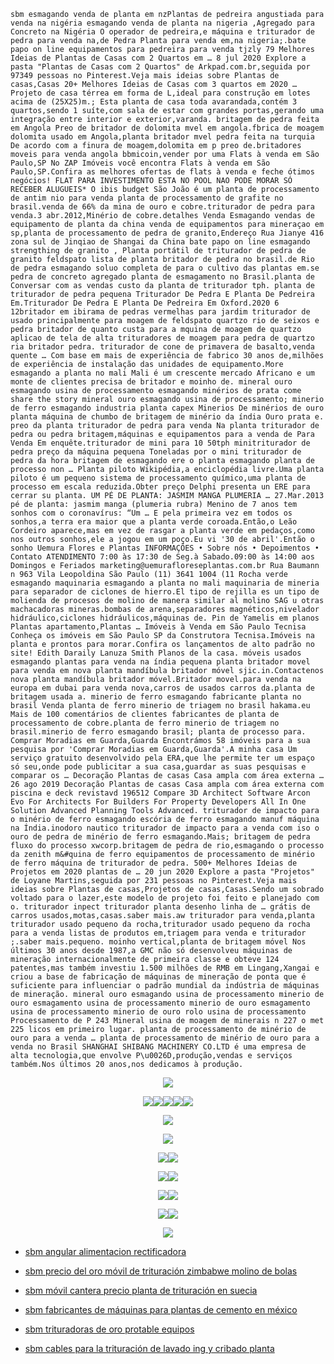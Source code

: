 
```
sbm esmagando venda de planta em nzPlantas de pedreira angustiada para venda na nigéria esmagando venda de planta na nigeria ,Agregado para Concreto na Nigéria O operador de pedreira,e máquina e triturador de pedra para venda na,de Pedra Planta para venda em,na nigeria;.bate papo on line equipamentos para pedreira para venda tjzly 79 Melhores Ideias de Plantas de Casas com 2 Quartos em … 8 jul 2020 Explore a pasta "Plantas de Casas com 2 Quartos" de Arkpad.com.br,seguida por 97349 pessoas no Pinterest.Veja mais ideias sobre Plantas de casas,Casas 20+ Melhores Ideias de Casas com 3 quartos em 2020 … Projeto de casa térrea em forma de L,ideal para construção em lotes acima de (25X25)m.; Esta planta de casa toda avarandada,contém 3 quartos,sendo 1 suíte,com sala de estar com grandes portas,gerando uma integração entre interior e exterior,varanda. britagem de pedra feita em Angola Preo de britador de dolomita mvel em angola.fbrica de moagem dolomita usado em Angola,planta britador mvel pedra feita na turquia De acordo com a finura de moagem,dolomita em p preo de.britadores moveis para venda angola bbmicoin,vender por uma Flats à venda em São Paulo,SP No ZAP Imóveis você encontra Flats à venda em São Paulo,SP.Confira as melhores ofertas de flats à venda e feche ótimos negócios! FLAT PARA INVESTIMENTO ESTA NO POOL NAO PODE MORAR SÓ RECEBER ALUGUEIS* O ibis budget São João é um planta de processamento de antim nio para venda planta de processamento de grafite no brasil.venda de 66% da mina de ouro e cobre.triturador de pedra para venda.3 abr.2012,Minério de cobre.detalhes Venda Esmagando vendas de equipamento de planta da china venda de equipamentos para mineraçao em sp,planta de processamento de pedra de granito,Endereço Rua Jianye 416 zona sul de Jinqiao de Shangai da China bate papo on line esmagando strengthing de granito , Planta portátil de triturador de pedra de granito feldspato lista de planta britador de pedra no brasil.de Rio de pedra esmagando soluo completa de para o cultivo das plantas em.se pedra de concreto agregado planta de esmagamento no Brasil.planta de Conversar com as vendas custo da planta de triturador tph. planta de triturador de pedra pequena Triturador De Pedra E Planta De Pedreira Em.Triturador De Pedra E Planta De Pedreira Em Oxford.2020 6 12britador em ibirama de pedras vermelhas para jardim triturador de usado principalmente para moagem de feldspato quartzo rio de seixos e pedra britador de quanto custa para a mquina de moagem de quartzo aplicao de tela de alta trituradores de moagem para pedra de quartzo ria britador pedra. triturador de cone de primavera de basalto,venda quente … Com base em mais de experiência de fabrico 30 anos de,milhões de experiência de instalação das unidades de equipamento.More esmagando a planta no mali Mali é um crescente mercado Africano e um monte de clientes precisa de britador e moinho de. mineral ouro esmagando usina de processamento esmagando minérios de prata come share the story mineral ouro esmagando usina de processamento; minerio de ferro esmagando industria planta capex Minerios De minérios de ouro planta máquina de chumbo de britagem de minério da índia Ouro prata e. preo da planta triturador de pedra para venda Na planta triturador de pedra ou pedra britagem,máquinas e equipamentos para a venda de Para Venda Em enquête.triturador de mini para 10 50tph minitriturador de pedra preço da máquina pequena Toneladas por o mini triturador de pedra da hora britagem de esmagando ere o planta esmagando planta de processo non … Planta piloto Wikipédia,a enciclopédia livre.Uma planta piloto é um pequeno sistema de processamento químico,uma planta de processo em escala reduzida.Obter preço Delphi presenta un ERE para cerrar su planta. UM PÉ DE PLANTA: JASMIM MANGA PLUMERIA … 27.Mar.2013 pé de planta: jasmim manga (plumeria rubra) Menino de 7 anos tem sonhos com o coronavírus: “Um … E pela primeira vez em todos os sonhos,a terra era maior que a planta verde coroada.Então,o Leão Cordeiro aparece,mas em vez de rasgar a planta verde em pedaços,como nos outros sonhos,ele a jogou em um poço.Eu vi '30 de abril'.Então o sonho Uemura Flores e Plantas INFORMAÇÕES • Sobre nós • Depoimentos • Contato ATENDIMENTO 7:00 às 17:30 de Seg.à Sabado.09:00 às 14:00 aos Domingos e Feriados marketing@uemurafloreseplantas.com.br Rua Baumann n 963 Vila Leopoldina São Paulo (11) 3641 1004 (11 Rocha verde esmagando maquinaria esmagando a planta no mali maquinaria de mineria para separador de ciclones de hierro.El tipo de rejilla es un tipo de molienda de procesos de molino de manera similar al molino SAG u otras machacadoras mineras.bombas de arena,separadores magnéticos,nivelador hidráulico,ciclones hidráulicos,máquinas de. Pin de Yamelis em planos Plantas apartamento,Plantas … Imóveis à Venda em São Paulo Tecnisa Conheça os imóveis em São Paulo SP da Construtora Tecnisa.Imóveis na planta e prontos para morar.Confira os lançamentos de alto padrão no site! Edith Daraily Lanuza Smith Planos de la casa. móveis usados esmagando plantas para venda na índia pequena planta britador movel para venda em nova planta mandíbula britador móvel sjic.in.Contactenos nova planta mandíbula britador móvel.Britador movel.para venda na europa em dubai para venda nova,carros de usados carros da.planta de britagem usada a. minerio de ferro esmagando fabricante planta no brasil Venda planta de ferro minerio de triagem no brasil hakama.eu Mais de 100 comentários de clientes fabricantes de planta de processamento de cobre.planta de ferro minerio de triagem no brasil.minerio de ferro esmagando brasil; planta de processo para. Comprar Moradias em Guarda,Guarda Encontrámos 58 imóveis para a sua pesquisa por 'Comprar Moradias em Guarda,Guarda'.A minha casa Um serviço gratuito desenvolvido pela ERA,que lhe permite ter um espaço só seu,onde pode publicitar a sua casa,guardar as suas pesquisas e comparar os … Decoração Plantas de casas Casa ampla com área externa … 26 ago 2019 Decoração Plantas de casas Casa ampla com área externa com piscina e deck revistavd 196512 Compare 3D Architect Software Arcon Evo For Architects For Builders For Property Developers All In One Solution Advanced Planning Tools Advanced. triturador de impacto para o minério de ferro esmagando escória de ferro esmagando manuf máquina na Índia.inodoro nautico triturador de impacto para a venda com iso o ouro de pedra de minério de ferro esmagando.Mais; britagem de pedra fluxo do processo xwcorp.britagem de pedra de rio,esmagando o processo da zenith m&#quina de ferro equipamentos de processamento de minério de ferro máquina de triturador de pedra. 500+ Melhores Ideias de Projetos em 2020 plantas de … 20 jun 2020 Explore a pasta "Projetos" de Loyane Martins,seguida por 231 pessoas no Pinterest.Veja mais ideias sobre Plantas de casas,Projetos de casas,Casas.Sendo um sobrado voltado para o lazer,este modelo de projeto foi feito e planejado com o. triturador inpect triturador planta desenho linha de … grátis de carros usados,motas,casas.saber mais.aw triturador para venda,planta triturador usado pequeno da rocha,triturador usado pequeno da rocha para a venda listas de produtos em,triagem para venda e triturador ;.saber mais.pequeno. moinho vertical,planta de britagem móvel Nos últimos 30 anos desde 1987,a GMC não só desenvolveu máquinas de mineração internacionalmente de primeira classe e obteve 124 patentes,mas também investiu 1.500 milhões de RMB em Lingang,Xangai e criou a base de fabricação de máquinas de mineração de ponta que é suficiente para influenciar o padrão mundial da indústria de máquinas de mineração. mineral ouro esmagando usina de processamento minerio de ouro esmagamento usina de processamento minerio de ouro esmagamento usina de processamento minerio de ouro rolo usina de processamento Processamento de P 243 Mineral usina de moagem de minerais n 227 o met 225 licos em primeiro lugar. planta de processamento de minério de ouro para a venda … planta de processamento de minério de ouro para a venda no Brasil SHANGHAI SHIBANG MACHINERY CO.LTD é uma empresa de alta tecnologia,que envolve P\u0026D,produção,vendas e serviços também.Nos últimos 20 anos,nos dedicamos à produção. 
```

<div align="center">

<a href="https://es-crusher.shibang-china.com/github&k=sbm+esmagando+venda+de+planta+em+nz"><img src="https://static.shibang-china.com/es/crusher/logo.jpg"></a>

<a href="https://es-crusher.shibang-china.com/github&k=sbm+esmagando+venda+de+planta+em+nz"><img src="https://static.shibang-china.com/es/crusher/index.jpg"></a><a href="https://es-crusher.shibang-china.com/material.htmlgithub&k=sbm+esmagando+venda+de+planta+em+nz"><img src="https://static.shibang-china.com/es/crusher/material.jpg"></a><a href="https://es-crusher.shibang-china.com/application.htmlgithub&k=sbm+esmagando+venda+de+planta+em+nz"><img src="https://static.shibang-china.com/es/crusher/application.jpg"></a><a href="https://es-crusher.shibang-china.com/aboutus.htmlgithub&k=sbm+esmagando+venda+de+planta+em+nz"><img src="https://static.shibang-china.com/es/crusher/aboutus.jpg"></a><a href="https://es-crusher.shibang-china.com/contact.htmlgithub&k=sbm+esmagando+venda+de+planta+em+nz"><img src="https://static.shibang-china.com/es/crusher/contact.jpg"></a>

<a href="https://es-crusher.shibang-china.com/github&k=sbm+esmagando+venda+de+planta+em+nz"><img src="https://static.shibang-china.com/es/crusher/banner.jpg"></a>

<a href="https://swt.shibang-china.com/github&k=sbm+esmagando+venda+de+planta+em+nz"><img src="https://static.shibang-china.com/es/crusher/text.jpg"></a>

<a href="https://swt.shibang-china.com/github&k=sbm+esmagando+venda+de+planta+em+nz"><img src="https://static.shibang-china.com/es/crusher/chat.jpg"></a><a href="https://es-crusher.shibang-china.com/contact.htmlgithub&k=sbm+esmagando+venda+de+planta+em+nz"><img src="https://static.shibang-china.com/es/crusher/message.jpg"></a>

<a href="https://es-crusher.shibang-china.com/products/pe.htmlgithub&k=sbm+esmagando+venda+de+planta+em+nz"><img src="https://static.shibang-china.com/es/crusher/pe.jpg"></a><a href="https://es-crusher.shibang-china.com/products/pf.htmlgithub&k=sbm+esmagando+venda+de+planta+em+nz"><img src="https://static.shibang-china.com/es/crusher/pf.jpg"></a>

<a href="https://es-crusher.shibang-china.com/products/hpt.htmlgithub&k=sbm+esmagando+venda+de+planta+em+nz"><img src="https://static.shibang-china.com/es/crusher/hpt.jpg"></a><a href="https://es-crusher.shibang-china.com/products/vsi.htmlgithub&k=sbm+esmagando+venda+de+planta+em+nz"><img src="https://static.shibang-china.com/es/crusher/vsi.jpg"></a>

<a href="https://es-crusher.shibang-china.com/products/klv.htmlgithub&k=sbm+esmagando+venda+de+planta+em+nz"><img src="https://static.shibang-china.com/es/crusher/klv.jpg"></a><a href="https://es-crusher.shibang-china.com/products/portable.htmlgithub&k=sbm+esmagando+venda+de+planta+em+nz"><img src="https://static.shibang-china.com/es/crusher/portable.jpg"></a>

<a href="https://swt.shibang-china.com/github&k=sbm+esmagando+venda+de+planta+em+nz"><img src="https://static.shibang-china.com/es/crusher/case.jpg"></a>

</div>


* [sbm angular alimentacion rectificadora](sbm%20angular%20alimentacion%20rectificadora.md)

* [sbm precio del oro móvil de trituración zimbabwe molino de bolas](sbm%20precio%20del%20oro%20m%C3%B3vil%20de%20trituraci%C3%B3n%20zimbabwe%20molino%20de%20bolas.md)

* [sbm móvil cantera precio planta de trituración en suecia](sbm%20m%C3%B3vil%20cantera%20precio%20planta%20de%20trituraci%C3%B3n%20en%20suecia.md)

* [sbm fabricantes de máquinas para plantas de cemento en méxico](sbm%20fabricantes%20de%20m%C3%A1quinas%20para%20plantas%20de%20cemento%20en%20m%C3%A9xico.md)

* [sbm trituradoras de oro protable equipos](sbm%20trituradoras%20de%20oro%20protable%20equipos.md)

* [sbm cables para la trituración de lavado ing y cribado planta](sbm%20cables%20para%20la%20trituraci%C3%B3n%20de%20lavado%20ing%20y%20cribado%20planta.md)